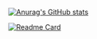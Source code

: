 [![Anurag's GitHub stats](https://github-readme-stats.vercel.app/api?username=tsukasa-u&count_private=true&show_icons=true)](https://github.com/anuraghazra/github-readme-stats)


[![Readme Card](https://github-readme-stats.vercel.app/api/pin/?username=tsukasa-u&repo=github-readme-stats)](https://github.com/anuraghazra/github-readme-stats)

<!--
**tsukasa-u/tsukasa-u** is a ✨ _special_ ✨ repository because its `README.md` (this file) appears on your GitHub profile.

Here are some ideas to get you started:

- 🔭 I’m currently working on ...
- 🌱 I’m currently learning ...
- 👯 I’m looking to collaborate on ...
- 🤔 I’m looking for help with ...
- 💬 Ask me about ...
- 📫 How to reach me: ...
- 😄 Pronouns: ...
- ⚡ Fun fact: ...
-->
